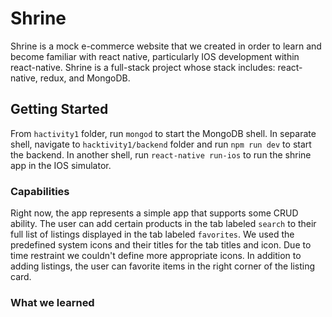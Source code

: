 # Shrine 

Shrine is a mock e-commerce website that we created in order to learn and become familiar with react native, particularly IOS development within react-native. Shrine is a full-stack project whose stack includes: react-native, redux, and MongoDB. 

## Getting Started

From `hactivity1` folder, run `mongod` to start the MongoDB shell. In separate shell, navigate to `hacktivity1/backend` folder and run `npm run dev` to start the backend. In another shell, run `react-native run-ios` to run the shrine app in the IOS simulator. 

### Capabilities

Right now, the app represents a simple app that supports some CRUD ability. The user can add certain products in the tab labeled `search` to their full list of listings displayed in the tab labeled `favorites`. We used the predefined system icons and their titles for the tab titles and icon. Due to time restraint we couldn't define more appropriate icons. In addition to adding listings, the user can favorite items in the right corner of the listing card. 


### What we learned 

